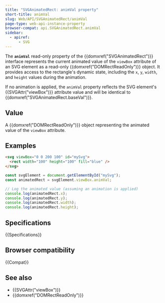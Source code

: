 ```yaml
---
title: "SVGAnimatedRect: animVal property"
short-title: animVal
slug: Web/API/SVGAnimatedRect/animVal
page-type: web-api-instance-property
browser-compat: api.SVGAnimatedRect.animVal
sidebar:
  - apiref:
      - SVG
---
```


The **`animVal`** read-only property of the {{domxref("SVGAnimatedRect")}} interface represents the current animated value of the `viewBox` attribute of an SVG element as a read-only {{domxref("DOMRectReadOnly")}} object. It provides access to the rectangle's dynamic state, including the `x`, `y`, `width`, and `height` values during the animation.

If no animation is applied, the `animVal` property reflects the SVG element's {{SVGAttr("viewBox")}} attribute value and will be identical to {{domxref("SVGAnimatedRect.baseVal")}}.

## Value

A {{domxref("DOMRectReadOnly")}} object representing the animated value of the `viewBox` attribute.

## Examples

```html
<svg viewBox="0 0 200 100" id="mySvg">
  <rect width="100" height="100" fill="blue" />
</svg>
```

```js
const svgElement = document.getElementById("mySvg");
const animatedRect = svgElement.viewBox.animVal;

// Log the animated value (assuming an animation is applied)
console.log(animatedRect.x);
console.log(animatedRect.y);
console.log(animatedRect.width);
console.log(animatedRect.height);
```

## Specifications

{{Specifications}}

## Browser compatibility

{{Compat}}

## See also

- {{SVGAttr("viewBox")}}
- {{domxref("DOMRectReadOnly")}}
